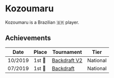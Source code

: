 # Kozoumaru

Kozoumaru is a Brazilian :brazil: player.

## Achievements

|Date|Place|Tournament|Tier|
|-|-|-|-|
| 10/2019 | 1st :1st_place_medal: | [Backdraft V2](../../tournaments/lemonade/bd1.md) | National |
| 07/2019 | 1st :1st_place_medal: | [Backdraft](../../tournaments/lemonade/bd1.md) | National |